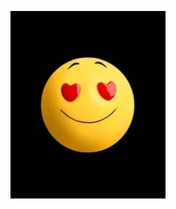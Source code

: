 <a href='https://github.com/armedev?tab=repositories'>
  <p align="center">
<img width="auto" height="300" src='https://raw.githubusercontent.com/armedev/armedev/master/smiling.webp'/>
  </p>
</a>
